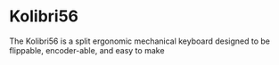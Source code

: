 # Kolibri56
The Kolibri56 is a split ergonomic mechanical keyboard designed to be flippable, encoder-able, and easy to make
